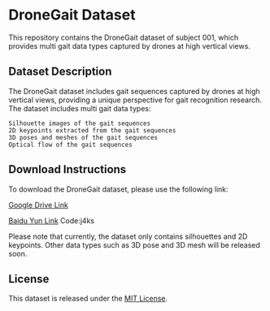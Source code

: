 # DroneGait Dataset

This repository contains the DroneGait dataset of subject 001, which provides multi gait data types captured by drones at high vertical views. 

## Dataset Description

The DroneGait dataset includes gait sequences captured by drones at high vertical views, providing a unique perspective for gait recognition research. The dataset includes multi gait data types:

    Silhouette images of the gait sequences
    2D keypoints extracted from the gait sequences
    3D poses and meshes of the gait sequences
    Optical flow of the gait sequences

## Download Instructions

To download the DroneGait dataset, please use the following link:

[Google Drive Link](https://drive.google.com/file/d/1ux6QmwXyxDxJpgwSz2_dutIziN0E6uwk/view?usp=sharing)

[Baidu Yun Link](https://pan.baidu.com/s/17V316rM8k1_WRPT3AkKxiw?pwd=j4ks) Code:j4ks

Please note that currently, the dataset only contains silhouettes and 2D keypoints. Other data types such as 3D pose and 3D mesh will be released soon.

## License

This dataset is released under the [MIT License](LICENSE).
